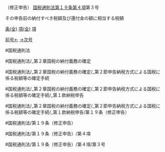 （修正申告）
[国税通則法第１９条第４項](国税通則法＿＿＿＿＿第１９条第４項)第３号

その申告前の納付すべき税額及び還付金の額に相当する税額

[条(全)](国税通則法＿＿＿＿＿第１９条_.md)    [項(全)](国税通則法＿＿＿＿＿第１９条第４項_.md)    [項](国税通則法＿＿＿＿＿第１９条第４項.md)

[前号←](国税通則法＿＿＿＿＿第１９条第４項第２号.md)    [→次号](国税通則法＿＿＿＿＿第１９条第４項第４号.md)

#国税通則法

#国税通則法/_第２章国税の納付義務の確定

#国税通則法/_第２章国税の納付義務の確定/_第２節申告納税方式による国税に係る税額等の確定手続

#国税通則法/_第２章国税の納付義務の確定/_第２節申告納税方式による国税に係る税額等の確定手続/_第１款納税申告

#国税通則法/_第２章国税の納付義務の確定/_第２節申告納税方式による国税に係る税額等の確定手続/_第１款納税申告/第１９条（修正申告）

#国税通則法/第１９条（修正申告）

#国税通則法/第１９条（修正申告）/第４項

#国税通則法/第１９条（修正申告）/第４項/第３号

